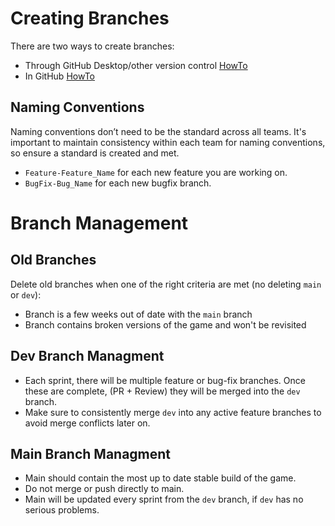 # Creating Branches
There are two ways to create branches:
- Through GitHub Desktop/other version control [HowTo](https://docs.github.com/en/desktop/making-changes-in-a-branch/managing-branches-in-github-desktop) 
- In GitHub [HowTo](https://docs.github.com/en/pull-requests/collaborating-with-pull-requests/proposing-changes-to-your-work-with-pull-requests/creating-and-deleting-branches-within-your-repository)

## Naming Conventions
Naming conventions don’t need to be the standard across all teams. It's important to maintain consistency within each team for naming conventions, so ensure a standard is created and met.
- `Feature-Feature_Name` for each new feature you are working on. 
- `BugFix-Bug_Name` for each new bugfix branch. 

# Branch Management
## Old Branches
Delete old branches when one of the right criteria are met (no deleting `main` or `dev`):
- Branch is a few weeks out of date with the `main` branch 
- Branch contains broken versions of the game and won't be revisited

## Dev Branch Managment
- Each sprint, there will be multiple feature or bug-fix branches. 
  Once these are complete, (PR + Review) they will be merged into the `dev` branch. 
- Make sure to consistently merge `dev` into any active feature branches to avoid merge conflicts later on. 
## Main Branch Managment
- Main should contain the most up to date stable build of the game.
- Do not merge or push directly to main.
- Main will be updated every sprint from the `dev` branch, if `dev` has no serious problems. 
